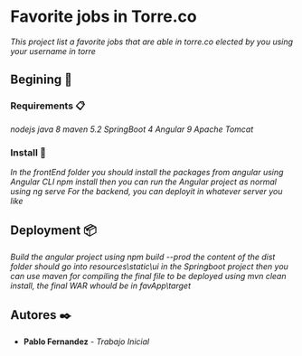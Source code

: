 # Favorite jobs in Torre.co

_This project list a favorite jobs that are able in torre.co elected by you using your username in torre_

## Begining 🚀


### Requirements 📋

_nodejs_
_java 8_
_maven 5.2_
_SpringBoot 4_
_Angular 9_
_Apache Tomcat_

### Install 🔧

_In the frontEnd folder you should install the packages from angular using Angular CLI_
_npm install_
_then you can run the Angular project as normal using_
_ng serve_
_For the backend, you can deployit in whatever server you like_


## Deployment 📦

_Build the angular project using npm build --prod_
_the content of the dist folder should go into resources\static\ui in the Springboot project_
_then you can use maven for compiling the final file to be deployed_
_using mvn clean install, the final WAR whould be in favApp\target_

## Autores ✒️

* **Pablo Fernandez** - *Trabajo Inicial* 
